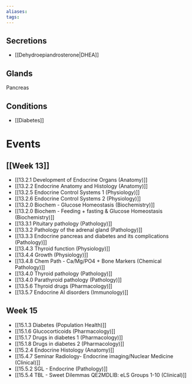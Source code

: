 ```yaml
---
aliases: 
tags: 
---
```


## Secretions
- [[Dehydroepiandrosterone|DHEA]]

## Glands
Pancreas


## Conditions
- [[Diabetes]]

# Events
## [[Week 13]]
- [[13.2.1 Development of Endocrine Organs (Anatomy)]]
- [[13.2.2 Endocrine Anatomy and Histology (Anatomy)]]
- [[13.2.5 Endocrine Control Systems 1 (Physiology)]]
- [[13.2.6 Endocrine Control Systems 2 (Physiology)]]
- [[13.2.0 Biochem - Glucose Homeostasis (Biochemistry)]]
- [[13.2.0 Biochem - Feeding + fasting & Glucose Homeostasis (Biochemistry)]]
- [[13.3.1 Pituitary pathology (Pathology)]]
- [[13.3.2 Pathology of the adrenal gland (Pathology)]]
- [[13.3.3 Endocrine pancreas and diabetes and its complications (Pathology)]]
- [[13.4.3 Thyroid function (Physiology)]]
- [[13.4.4 Growth (Physiology)]]
- [[13.4.8 Chem Path - Ca/Mg/PO4 + Bone Markers (Chemical Pathology)]]
- [[13.4.0 Thyroid pathology (Pathology)]]
- [[13.4.0 Parathyroid pathology (Pathology)]]
- [[13.5.6 Thyroid drugs (Pharmacology)]]
- [[13.5.7 Endocrine AI disorders (Immunology)]]
## Week 15
- [[15.1.3 Diabetes (Population Health)]]
- [[15.1.6 Glucocorticoids (Pharmacology)]]
- [[15.1.7 Drugs in diabetes 1 (Pharmacology)]]
- [[15.1.8 Drugs in diabetes 2 (Pharmacology)]]
- [[15.2.4 Endocrine Histology (Anatomy)]]
- [[15.4.7 Seminar Radiology- Endocrine imaging/Nuclear Medicine (Clinical)]]
- [[15.5.2 SGL - Endocrine (Pathology)]]
- [[15.5.4 TBL - Sweet Dilemmas QE2MDLIB: eLS Groups 1-10 (Clinical)]]